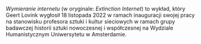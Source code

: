 _Wymieranie internetu_ (w oryginale: _Extinction Internet_) to wykład, który Geert Lovink wygłosił 18 listopada 2022 w ramach inauguracji swojej pracy na stanowisku profesora sztuki i kultur sieciowych w ramach grupy badawczej historii sztuki nowoczesnej i współczesnej na Wydziale Humanistycznym Uniwersytetu w Amsterdamie.

